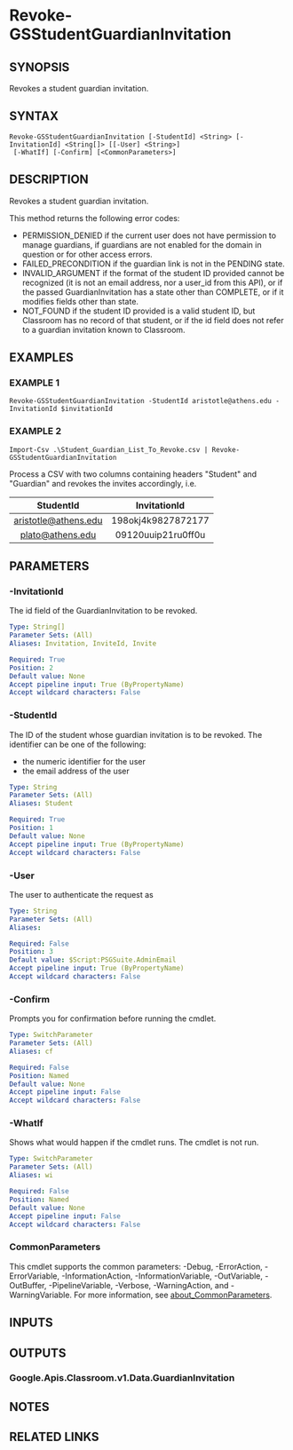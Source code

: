 # Revoke-GSStudentGuardianInvitation

## SYNOPSIS
Revokes a student guardian invitation.

## SYNTAX

```
Revoke-GSStudentGuardianInvitation [-StudentId] <String> [-InvitationId] <String[]> [[-User] <String>]
 [-WhatIf] [-Confirm] [<CommonParameters>]
```

## DESCRIPTION
Revokes a student guardian invitation.

This method returns the following error codes:

* PERMISSION_DENIED if the current user does not have permission to manage guardians, if guardians are not enabled for the domain in question or for other access errors.
* FAILED_PRECONDITION if the guardian link is not in the PENDING state.
* INVALID_ARGUMENT if the format of the student ID provided cannot be recognized (it is not an email address, nor a user_id from this API), or if the passed GuardianInvitation has a state other than COMPLETE, or if it modifies fields other than state.
* NOT_FOUND if the student ID provided is a valid student ID, but Classroom has no record of that student, or if the id field does not refer to a guardian invitation known to Classroom.

## EXAMPLES

### EXAMPLE 1
```
Revoke-GSStudentGuardianInvitation -StudentId aristotle@athens.edu -InvitationId $invitationId
```

### EXAMPLE 2
```
Import-Csv .\Student_Guardian_List_To_Revoke.csv | Revoke-GSStudentGuardianInvitation
```

Process a CSV with two columns containing headers "Student" and "Guardian" and revokes the invites accordingly, i.e.

|      StudentId       |    InvitationId    |
|:--------------------:|:------------------:|
| aristotle@athens.edu | 198okj4k9827872177 |
| plato@athens.edu     | 09120uuip21ru0ff0u |

## PARAMETERS

### -InvitationId
The id field of the GuardianInvitation to be revoked.

```yaml
Type: String[]
Parameter Sets: (All)
Aliases: Invitation, InviteId, Invite

Required: True
Position: 2
Default value: None
Accept pipeline input: True (ByPropertyName)
Accept wildcard characters: False
```

### -StudentId
The ID of the student whose guardian invitation is to be revoked.
The identifier can be one of the following:

* the numeric identifier for the user
* the email address of the user

```yaml
Type: String
Parameter Sets: (All)
Aliases: Student

Required: True
Position: 1
Default value: None
Accept pipeline input: True (ByPropertyName)
Accept wildcard characters: False
```

### -User
The user to authenticate the request as

```yaml
Type: String
Parameter Sets: (All)
Aliases:

Required: False
Position: 3
Default value: $Script:PSGSuite.AdminEmail
Accept pipeline input: True (ByPropertyName)
Accept wildcard characters: False
```

### -Confirm
Prompts you for confirmation before running the cmdlet.

```yaml
Type: SwitchParameter
Parameter Sets: (All)
Aliases: cf

Required: False
Position: Named
Default value: None
Accept pipeline input: False
Accept wildcard characters: False
```

### -WhatIf
Shows what would happen if the cmdlet runs.
The cmdlet is not run.

```yaml
Type: SwitchParameter
Parameter Sets: (All)
Aliases: wi

Required: False
Position: Named
Default value: None
Accept pipeline input: False
Accept wildcard characters: False
```

### CommonParameters
This cmdlet supports the common parameters: -Debug, -ErrorAction, -ErrorVariable, -InformationAction, -InformationVariable, -OutVariable, -OutBuffer, -PipelineVariable, -Verbose, -WarningAction, and -WarningVariable. For more information, see [about_CommonParameters](http://go.microsoft.com/fwlink/?LinkID=113216).

## INPUTS

## OUTPUTS

### Google.Apis.Classroom.v1.Data.GuardianInvitation
## NOTES

## RELATED LINKS
